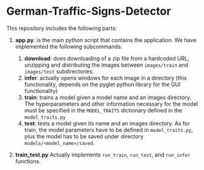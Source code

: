 # German-Traffic-Signs-Detector

This repository includes the following parts: 

1. **app.py**: is the main python script that contains the application. 
   We have implemented the following subcommands: 
    
    1. **download**: does downloading of a zip file from a hardcoded URL, unzipping and distributing the images between `images/train` and `images/test` subdirectories. 
    1. **infer**: actually opens windows for each image in a directory (this functionality, depends on the pyglet python library for the GUI functionality) 
    2. **train**:  trains a model given a model name and an images directory. The hyperparameters and other information necessary for the model must be specified in the  `MODEL_TRAITS` dictionary defined in the `model_traits.py`
    3. **test**: tests a model given its name and an images directory. As for train, the model parameters have to be defined in `model_traits.py`, plus the model has to be saved under directory `models/<model_name>/saved`. 
    
 2. **train_test.py** Actually implements `run_train`, `run_test`, and `run_infer` functions. 
	
